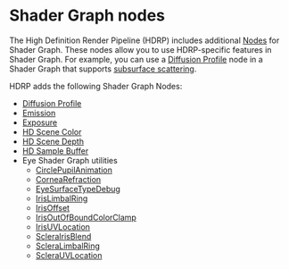 # Shader Graph nodes

The High Definition Render Pipeline (HDRP) includes additional [Nodes](https://docs.unity3d.com/Packages/com.unity.shadergraph@latest/index.html?subfolder=/manual/Node.html) for Shader Graph. These nodes allow you to use HDRP-specific features in Shader Graph. For example, you can use a [Diffusion Profile](Diffusion-Profile.md) node in a Shader Graph that supports [subsurface scattering](Subsurface-Scattering.md).

HDRP adds the following Shader Graph Nodes:

* [Diffusion Profile](https://docs.unity3d.com/Packages/com.unity.shadergraph@latest/index.html?preview=1&subfolder=/manual/Diffusion-Profile-Node.html)
* [Emission](https://docs.unity3d.com/Packages/com.unity.shadergraph@latest/index.html?preview=1&subfolder=/manual/Emission-Node.html)
* [Exposure](https://docs.unity3d.com/Packages/com.unity.shadergraph@latest/index.html?preview=1&subfolder=/manual/Exposure-Node.html)
* [HD Scene Color](https://docs.unity3d.com/Packages/com.unity.shadergraph@latest/index.html?preview=1&subfolder=/manual/HD-Scene-Color-Node.html)
* [HD Scene Depth](https://docs.unity3d.com/Packages/com.unity.shadergraph@latest/index.html?preview=1&subfolder=/manual/HD-Scene-Depth-Node.html)
* [HD Sample Buffer](https://docs.unity3d.com/Packages/com.unity.shadergraph@latest/index.html?preview=1&subfolder=/manual/HD-Sample-Buffer-Node.html)
* Eye Shader Graph utilities
  * [CirclePupilAnimation](https://docs.unity3d.com/Packages/com.unity.shadergraph@latest/index.html?preview=1&subfolder=/manual/Circle-Pupil-Animation-Node.html)
  * [CorneaRefraction](https://docs.unity3d.com/Packages/com.unity.shadergraph@latest/index.html?preview=1&subfolder=/manual/Cornea-Refraction-Node.html)
  * [EyeSurfaceTypeDebug](https://docs.unity3d.com/Packages/com.unity.shadergraph@latest/index.html?preview=1&subfolder=/manual/Eye-Surface-Type-Debug-Node.html)
  * [IrisLimbalRing](https://docs.unity3d.com/Packages/com.unity.shadergraph@latest/index.html?preview=1&subfolder=/manual/Iris-Limbal-Ring-Node.html)
  * [IrisOffset](https://docs.unity3d.com/Packages/com.unity.shadergraph@latest/index.html?preview=1&subfolder=/manual/Iris-Offset-Node.html)
  * [IrisOutOfBoundColorClamp](https://docs.unity3d.com/Packages/com.unity.shadergraph@latest/index.html?preview=1&subfolder=/manual/Iris-Out-Of-Bound-Color-Clamp-Node.html)
  * [IrisUVLocation](https://docs.unity3d.com/Packages/com.unity.shadergraph@latest/index.html?preview=1&subfolder=/manual/Iris-UV-Location-Node.html)
  * [ScleraIrisBlend](https://docs.unity3d.com/Packages/com.unity.shadergraph@latest/index.html?preview=1&subfolder=/manual/Sclera-Iris-Blend-Node.html)
  * [ScleraLimbalRing](https://docs.unity3d.com/Packages/com.unity.shadergraph@latest/index.html?preview=1&subfolder=/manual/Sclera-Limbal-Ring-Node.html)
  * [ScleraUVLocation](https://docs.unity3d.com/Packages/com.unity.shadergraph@latest/index.html?preview=1&subfolder=/manual/Sclera-UV-Location-Node.html)
